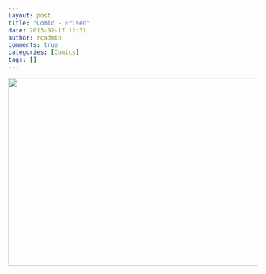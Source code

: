 ```yaml
---
layout: post
title: "Comic - Erised"
date: 2013-02-17 12:31
author: rcadmin
comments: true
categories: [Comics]
tags: []
---
```

<a href="http://bitsmack.com/comics/2013/02/17/comic-erised/" rel="attachment wp-att-2428"><img src="http://dl.bitsmack.com/uploads/2013/02/20130217.jpg" alt="" title="Circumventing the firewall is off limits to everyone who does not wish to die a most painful death." width="680" height="380" class="alignnone size-full wp-image-2428" /></a>
